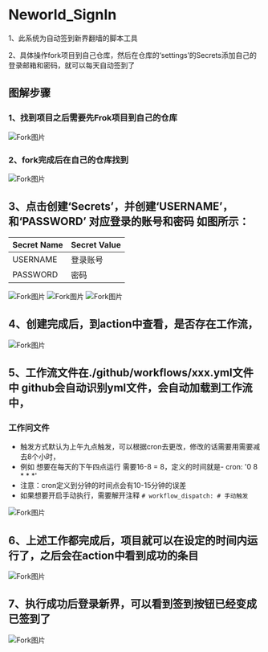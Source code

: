 # Neworld_SignIn

1、此系统为自动签到新界翻墙的脚本工具

2、具体操作fork项目到自己仓库，然后在仓库的‘settings’的Secrets添加自己的登录邮箱和密码，就可以每天自动签到了

## 图解步骤

### 1、找到项目之后需要先Frok项目到自己的仓库

![Fork图片](https://cdn.jsdelivr.net/gh/chenkuangAmber/Neworld_SignIn_Doc@main/imgs/fork.png)

### 2、fork完成后在自己的仓库找到


![Fork图片](https://cdn.jsdelivr.net/gh/chenkuangAmber/Neworld_SignIn_Doc@main/imgs/forked.png)

## 3、点击创建‘Secrets’，并创建‘USERNAME’，和‘PASSWORD’ 对应登录的账号和密码 如图所示：
| Secret Name  | Secret Value     |
| -----------  | ---------------- |
| USERNAME     | 登录账号 |
| PASSWORD     | 密码 |


![Fork图片](https://cdn.jsdelivr.net/gh/chenkuangAmber/Neworld_SignIn_Doc@main/imgs/add-Secrets01.png)
![Fork图片](https://cdn.jsdelivr.net/gh/chenkuangAmber/Neworld_SignIn_Doc@main/imgs/add-Secrets02.png)
![Fork图片](https://cdn.jsdelivr.net/gh/chenkuangAmber/Neworld_SignIn_Doc@main/imgs/add-Secrets03.png)


## 4、创建完成后，到action中查看，是否存在工作流，



![Fork图片](https://cdn.jsdelivr.net/gh/chenkuangAmber/Neworld_SignIn_Doc@main/imgs/action1.png)


## 5、工作流文件在./github/workflows/xxx.yml文件中 github会自动识别yml文件，会自动加载到工作流中，

### 工作问文件
* 触发方式默认为上午九点触发，可以根据cron去更改，修改的话需要用需要减去8个小时，
* 例如 想要在每天的下午四点运行 需要16-8 = 8，定义的时间就是- cron: '0 8 * * *' 
* 注意：cron定义到分钟的时间点会有10-15分钟的误差
* 如果想要开启手动执行，需要解开注释  `# workflow_dispatch: # 手动触发`


![Fork图片](https://cdn.jsdelivr.net/gh/chenkuangAmber/Neworld_SignIn_Doc@main/imgs/time.png)

## 6、上述工作都完成后，项目就可以在设定的时间内运行了，之后会在action中看到成功的条目


![Fork图片](https://cdn.jsdelivr.net/gh/chenkuangAmber/Neworld_SignIn_Doc@main/imgs/scuuess.png)


## 7、执行成功后登录新界，可以看到签到按钮已经变成已签到了


![Fork图片](https://cdn.jsdelivr.net/gh/chenkuangAmber/Neworld_SignIn_Doc@main/imgs/ok.png)


